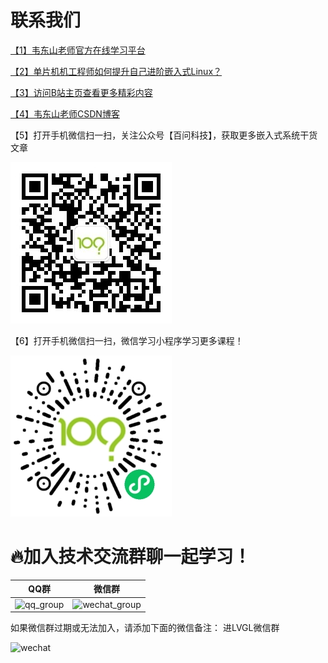 # 联系我们

[【1】韦东山老师官方在线学习平台](https://www.100ask.net/page)

[【2】单片机机工程师如何提升自己进阶嵌入式Linux？](https://mp.weixin.qq.com/s/T5JcyPcdVKhX7Q1E28Azcw)

[【3】访问B站主页查看更多精彩内容](https://space.bilibili.com/275908810)

[【4】韦东山老师CSDN博客](https://blog.csdn.net/thisway_diy)

【5】打开手机微信扫一扫，关注公众号【百问科技】，获取更多嵌入式系统干货文章

![wechat](index_img/WeChat_Subscription.jpg)

【6】打开手机微信扫一扫，微信学习小程序学习更多课程！

![wechat_applet](index_img/wechat_applet.jpg)

 
# 🔥加入技术交流群聊一起学习！

| QQ群 | 微信群 |
| ---- | ---- |
| ![qq_group](http://photos.100ask.net/lvgl/00_aboutus/lvgl_qq_group.png) | ![wechat_group](http://photos.100ask.net/lvgl/00_aboutus/lvgl_wechat_group.png) |


如果微信群过期或无法加入，请添加下面的微信备注： 进LVGL微信群

![wechat](http://photos.100ask.net/lvgl/00_aboutus/lvgl_wechat.jpg)